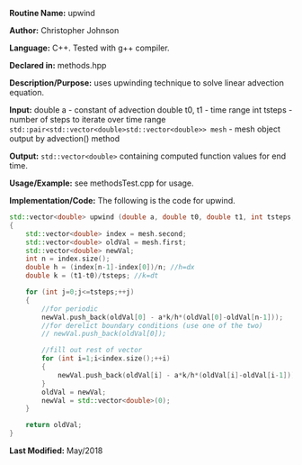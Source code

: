 **Routine Name:** upwind

**Author:** Christopher Johnson

**Language:** C++. Tested with g++ compiler.

**Declared in:** methods.hpp

**Description/Purpose:** uses upwinding technique to solve linear advection equation.

**Input:**
double a - constant of advection
double t0, t1 - time range
int tsteps - number of steps to iterate over time range
`std::pair<std::vector<double>std::vector<double>> mesh` - mesh object output by advection() method

**Output:**
`std::vector<double>` containing computed function values for end time.

**Usage/Example:**
see methodsTest.cpp for usage.

**Implementation/Code:** The following is the code for upwind.
```c++
std::vector<double> upwind (double a, double t0, double t1, int tsteps, std::pair<std::vector<double>,std::vector<double>> mesh)
{
	std::vector<double> index = mesh.second;
	std::vector<double> oldVal = mesh.first;
	std::vector<double> newVal;
	int n = index.size();
	double h = (index[n-1]-index[0])/n; //h=dx
	double k = (t1-t0)/tsteps; //k=dt

	for (int j=0;j<=tsteps;++j)
	{
		//for periodic
		newVal.push_back(oldVal[0] - a*k/h*(oldVal[0]-oldVal[n-1]));
		//for derelict boundary conditions (use one of the two)
		// newVal.push_back(oldVal[0]);

		//fill out rest of vector
		for (int i=1;i<index.size();++i)
		{
			newVal.push_back(oldVal[i] - a*k/h*(oldVal[i]-oldVal[i-1]));
		}
		oldVal = newVal;
		newVal = std::vector<double>(0);
	}

	return oldVal;
}
```
**Last Modified:** May/2018
